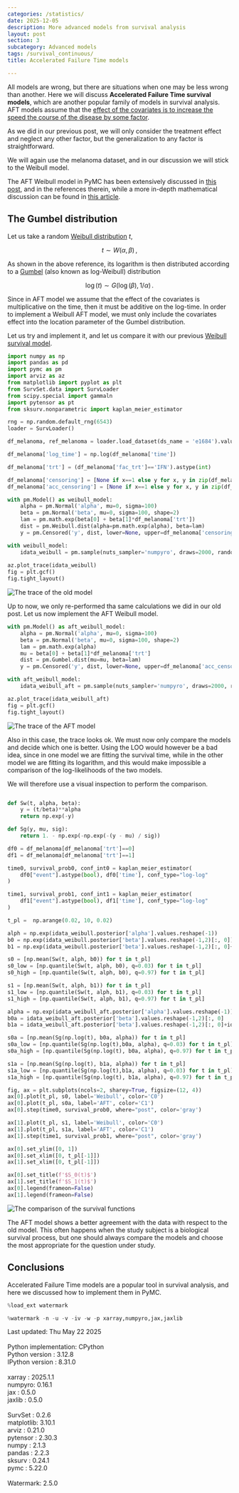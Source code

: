 ```yaml
---
categories: /statistics/
date: 2025-12-05
description: More advanced models from survival analysis
layout: post
section: 3
subcategory: Advanced models
tags: /survival_continuous/
title: Accelerated Failure Time models

---
```





All models are wrong, but there are situations when one may be less wrong
than another.
Here we will discuss **Accelerated Failure Time survival models**,
which are another popular family of models in survival analysis.
AFT models assume that the [effect of the covariates is to increase
the speed the course of the disease by some factor](https://en.wikipedia.org/wiki/Accelerated_failure_time_model).

As we did in our previous post, we will only consider the treatment
effect and neglect any other factor, but the generalization
to any factor is straightforward.

We will again use the melanoma dataset, and in our discussion
we will stick to the Weibull model.

The AFT Weibull model in PyMC has been extensively discussed
in [this post](https://www.pymc.io/projects/examples/en/latest/survival_analysis/weibull_aft.html),
and in the references therein,
while a more in-depth mathematical discussion can be found in
[this article](https://researchnow-admin.flinders.edu.au/ws/portalfiles/portal/117602685/Liu_Using_P2023.pdf).

## The Gumbel distribution

Let us take a random [Weibull distribution](https://www.pymc.io/projects/docs/en/stable/api/distributions/generated/pymc.Weibull.html) $t$,

$$
t \sim W(\alpha, \beta)\,,
$$

As shown in the above reference,
its logarithm is then distributed according to a [Gumbel](https://www.pymc.io/projects/docs/en/stable/api/distributions/generated/pymc.Gumbel.html) (also
known as log-Weibull) distribution

$$
\log(t) \sim G(\log(\beta), 1/\alpha)\,.
$$

Since in AFT model we assume that the effect of the covariates
is multiplicative on the time, then it must be additive
on the log-time. In order to implement a Weibull AFT
model, we must only include the covariates effect
into the location parameter of the Gumbel distribution.

Let us try and implement it, and let us compare it with our previous
[Weibull survival model](/statistics/survival_example).


```python
import numpy as np
import pandas as pd
import pymc as pm
import arviz as az
from matplotlib import pyplot as plt
from SurvSet.data import SurvLoader
from scipy.special import gammaln
import pytensor as pt
from sksurv.nonparametric import kaplan_meier_estimator

rng = np.random.default_rng(6543)
loader = SurvLoader()

df_melanoma, ref_melanoma = loader.load_dataset(ds_name = 'e1684').values()

df_melanoma['log_time'] = np.log(df_melanoma['time'])

df_melanoma['trt'] = (df_melanoma['fac_trt']=='IFN').astype(int)

df_melanoma['censoring'] = [None if x==1 else y for x, y in zip(df_melanoma['event'], df_melanoma['time'])]
df_melanoma['acc_censoring'] = [None if x==1 else y for x, y in zip(df_melanoma['event'], df_melanoma['log_time'])]

with pm.Model() as weibull_model:
    alpha = pm.Normal('alpha', mu=0, sigma=100)
    beta = pm.Normal('beta', mu=0, sigma=100, shape=2)
    lam = pm.math.exp(beta[0] + beta[1]*df_melanoma['trt'])
    dist = pm.Weibull.dist(alpha=pm.math.exp(alpha), beta=lam)
    y = pm.Censored('y', dist, lower=None, upper=df_melanoma['censoring'], observed=df_melanoma['time'])

with weibull_model:
    idata_weibull = pm.sample(nuts_sampler='numpyro', draws=2000, random_seed=rng)
    
az.plot_trace(idata_weibull)
fig = plt.gcf()
fig.tight_layout()
```

![The trace of the old model](/docs/assets/images/statistics/aft/weibull.webp)

Up to now, we only re-performed tha same calculations we did in our old post.
Let us now implement the AFT Weibull model.

```python
with pm.Model() as aft_weibull_model:
    alpha = pm.Normal('alpha', mu=0, sigma=100)
    beta = pm.Normal('beta', mu=0, sigma=100, shape=2)
    lam = pm.math.exp(alpha)
    mu = beta[0] + beta[1]*df_melanoma['trt']
    dist = pm.Gumbel.dist(mu=mu, beta=lam)
    y = pm.Censored('y', dist, lower=None, upper=df_melanoma['acc_censoring'], observed=df_melanoma['log_time'])

with aft_weibull_model:
    idata_weibull_aft = pm.sample(nuts_sampler='numpyro', draws=2000, random_seed=rng)

az.plot_trace(idata_weibull_aft)
fig = plt.gcf()
fig.tight_layout()
```

![The trace of the AFT model](/docs/assets/images/statistics/aft/weibull_aft.webp)


Also in this case, the trace looks ok. We must now only compare the models
and decide which one is better.
Using the LOO would however be a bad idea, since in one model
we are fitting the survival time, while in the other model
we are fitting its logarithm, and this would make impossible
a comparison of the log-likelihoods of the two models.

We will therefore use a visual inspection to perform the comparison.

```python

def Sw(t, alpha, beta):
    y = (t/beta)**alpha
    return np.exp(-y)

def Sg(y, mu, sig):
    return 1. - np.exp(-np.exp(-(y - mu) / sig))

df0 = df_melanoma[df_melanoma['trt']==0]
df1 = df_melanoma[df_melanoma['trt']==1]

time0, survival_prob0, conf_int0 = kaplan_meier_estimator(
    df0["event"].astype(bool), df0['time'], conf_type="log-log"
)

time1, survival_prob1, conf_int1 = kaplan_meier_estimator(
    df1["event"].astype(bool), df1['time'], conf_type="log-log"
)

t_pl =  np.arange(0.02, 10, 0.02)

alph = np.exp(idata_weibull.posterior['alpha'].values.reshape(-1))
b0 = np.exp(idata_weibull.posterior['beta'].values.reshape(-1,2)[:, 0])
b1 = np.exp(idata_weibull.posterior['beta'].values.reshape(-1,2)[:, 0]+idata_weibull.posterior['beta'].values.reshape(-1,2)[:, 1])

s0 = [np.mean(Sw(t, alph, b0)) for t in t_pl]
s0_low = [np.quantile(Sw(t, alph, b0), q=0.03) for t in t_pl]
s0_high = [np.quantile(Sw(t, alph, b0), q=0.97) for t in t_pl]

s1 = [np.mean(Sw(t, alph, b1)) for t in t_pl]
s1_low = [np.quantile(Sw(t, alph, b1), q=0.03) for t in t_pl]
s1_high = [np.quantile(Sw(t, alph, b1), q=0.97) for t in t_pl]

alpha = np.exp(idata_weibull_aft.posterior['alpha'].values.reshape(-1))
b0a = idata_weibull_aft.posterior['beta'].values.reshape(-1,2)[:, 0]
b1a = idata_weibull_aft.posterior['beta'].values.reshape(-1,2)[:, 0]+idata_weibull_aft.posterior['beta'].values.reshape(-1,2)[:, 1]

s0a = [np.mean(Sg(np.log(t), b0a, alpha)) for t in t_pl]
s0a_low = [np.quantile(Sg(np.log(t),b0a, alpha), q=0.03) for t in t_pl]
s0a_high = [np.quantile(Sg(np.log(t), b0a, alpha), q=0.97) for t in t_pl]

s1a = [np.mean(Sg(np.log(t), b1a, alpha)) for t in t_pl]
s1a_low = [np.quantile(Sg(np.log(t),b1a, alpha), q=0.03) for t in t_pl]
s1a_high = [np.quantile(Sg(np.log(t), b1a, alpha), q=0.97) for t in t_pl]

fig, ax = plt.subplots(ncols=2, sharey=True, figsize=(12, 4))
ax[0].plot(t_pl, s0, label='Weibull', color='C0')
ax[0].plot(t_pl, s0a, label='AFT', color='C1')
ax[0].step(time0, survival_prob0, where="post", color='gray')

ax[1].plot(t_pl, s1, label='Weibull', color='C0')
ax[1].plot(t_pl, s1a, label='AFT', color='C1')
ax[1].step(time1, survival_prob1, where="post", color='gray')

ax[0].set_ylim([0, 1])
ax[0].set_xlim([0, t_pl[-1]])
ax[1].set_xlim([0, t_pl[-1]])

ax[0].set_title(f'$S_0(t)$')
ax[1].set_title(f'$S_1(t)$')
ax[0].legend(frameon=False)
ax[1].legend(frameon=False)
```

![The comparison of the survival functions](/docs/assets/images/statistics/aft/survival.webp)

The AFT model shows a better agreement with the data with respect
to the old model. This often happens when the study subject is 
a biological survival process, but one should always compare
the models and choose the most appropriate for the question under study.

## Conclusions

Accelerated Failure Time models are a popular tool in survival
analysis, and here we discussed how to implement them in PyMC.

```python
%load_ext watermark
```

```python
%watermark -n -u -v -iv -w -p xarray,numpyro,jax,jaxlib
```

<div class="code">
Last updated: Thu May 22 2025<br>
<br>
Python implementation: CPython<br>
Python version       : 3.12.8<br>
IPython version      : 8.31.0<br>
<br>
xarray : 2025.1.1<br>
numpyro: 0.16.1<br>
jax    : 0.5.0<br>
jaxlib : 0.5.0<br>
<br>
SurvSet   : 0.2.6<br>
matplotlib: 3.10.1<br>
arviz     : 0.21.0<br>
pytensor  : 2.30.3<br>
numpy     : 2.1.3<br>
pandas    : 2.2.3<br>
sksurv    : 0.24.1<br>
pymc      : 5.22.0<br>
<br>
Watermark: 2.5.0
</div>